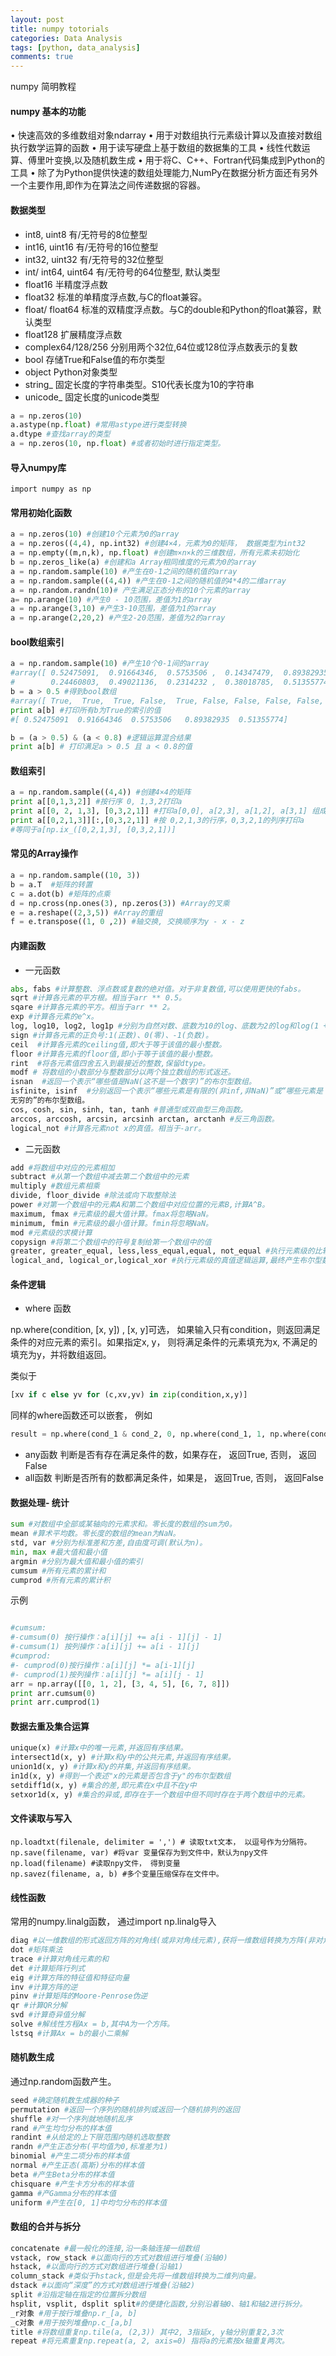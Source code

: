 ```yaml
---
layout: post
title: numpy totorials
categories: Data Analysis
tags: [python, data_analysis]
comments: true
---
```


numpy 简明教程
<!--more-->

#### numpy 基本的功能
• 快速高效的多维数组对象ndarray
• 用于对数组执行元素级计算以及直接对数组执行数学运算的函数
• 用于读写硬盘上基于数组的数据集的工具
• 线性代数运算、傅里叶变换,以及随机数生成
• 用于将C、C++、Fortran代码集成到Python的工具
• 除了为Python提供快速的数组处理能力,NumPy在数据分析方面还有另外一个主要作用,即作为在算法之间传递数据的容器。

#### 数据类型
* int8, uint8 有/无符号的8位整型
* int16, uint16 有/无符号的16位整型
* int32, uint32 有/无符号的32位整型
* int/ int64, uint64 有/无符号的64位整型, 默认类型
* float16 半精度浮点数
* float32 标准的单精度浮点数,与C的float兼容。
* float/ float64 标准的双精度浮点数。与C的double和Python的float兼容，默认类型
* float128 扩展精度浮点数
* complex64/128/256 分别用两个32位,64位或128位浮点数表示的复数
* bool 存储True和False值的布尔类型
* object Python对象类型
* string_ 固定长度的字符串类型。S10代表长度为10的字符串
* unicode_ 固定长度的unicode类型

```python
a = np.zeros(10)
a.astype(np.float) #常用astype进行类型转换
a.dtype #查找array的类型 
a = np.zeros(10, np.float) #或者初始时进行指定类型。

```

#### 导入numpy库

```
import numpy as np
```

#### 常用初始化函数

```python
a = np.zeros(10) #创建10个元素为0的array
a = np.zeros((4,4), np.int32) #创建4×4，元素为0的矩阵， 数据类型为int32
a = np.empty((m,n,k), np.float) #创建m×n×k的三维数组，所有元素未初始化
b = np.zeros_like(a) #创建和a Array相同维度的元素为0的array
a = np.random.sample(10) #产生在0-1之间的随机值的array
a = np.random.sample((4,4)) #产生在0-1之间的随机值的4*4的二维array
a = np.random.randn(10)# 产生满足正态分布的10个元素的array
a= np.arange(10) #产生0 - 10范围，差值为1的array
a = np.arange(3,10) #产生3-10范围，差值为1的array
a = np.arange(2,20,2) #产生2-20范围，差值为2的array
```

#### bool数组索引

```python
a = np.random.sample(10) #产生10个0-1间的array
#array([ 0.52475091,  0.91664346,  0.5753506 ,  0.14347479,  0.89382935,
#        0.24460803,  0.49021136,  0.2314232 ,  0.38018785,  0.51355774])
b = a > 0.5 #得到bool数组
#array([ True,  True,  True, False,  True, False, False, False, False,  True], dtype=bool)
print a[b] #打印所有b为True的索引的值
#[ 0.52475091  0.91664346  0.5753506   0.89382935  0.51355774]

b = (a > 0.5) & (a < 0.8) #逻辑运算混合结果
print a[b] # 打印满足a > 0.5 且 a < 0.8的值

```

#### 数组索引

```python
a = np.random.sample((4,4)) #创建4×4的矩阵
print a[[0,1,3,2]] #按行序 0, 1,3,2打印a
print a[[0, 2, 1,3], [0,3,2,1]] #打印a[0,0], a[2,3], a[1,2], a[3,1] 组成的array
print a[[0,2,1,3]][:,[0,3,2,1]] #按 0,2,1,3的行序，0,3,2,1的列序打印a 
#等同于a[np.ix_([0,2,1,3], [0,3,2,1])]
```


#### 常见的Array操作

```python
a = np.random.sample((10, 3))
b = a.T  #矩阵的转置
c = a.dot(b) #矩阵的点乘
d = np.cross(np.ones(3), np.zeros(3)) #Array的叉乘
e = a.reshape((2,3,5)) #Array的重组
f = e.transpose((1, 0 ,2)) #轴交换, 交换顺序为y - x - z

```


#### 内建函数

* 一元函数

```python
abs, fabs #计算整数、浮点数或复数的绝对值。对于非复数值,可以使用更快的fabs。
sqrt #计算各元素的平方根。相当于arr ** 0.5。
sqare #计算各元素的平方。相当于arr ** 2。
exp #计算各元素的e^x。
log, log10, log2, log1p #分别为自然对数、底数为10的log、底数为2的log和log(1 + x)。
sign #计算各元素的正负号:1(正数)、0(零)、-1(负数)。
ceil  #计算各元素的ceiling值,即大于等于该值的最小整数。
floor #计算各元素的floor值,即小于等于该值的最小整数。
rint  #将各元素值四舍五入到最接近的整数,保留dtype。
modf # 将数组的小数部分与整数部分以两个独立数组的形式返还。
isnan  #返回一个表示“哪些值是NaN(这不是一个数字)”的布尔型数组。
isfinite, isinf  #分别返回一个表示“哪些元素是有限的(非inf,非NaN)”或“哪些元素是
无穷的”的布尔型数组。
cos, cosh, sin, sinh, tan, tanh #普通型或双曲型三角函数。
arccos, arccosh, arcsin, arcsinh arctan, arctanh #反三角函数。
logical_not #计算各元素not x的真值。相当于-arr。

```

* 二元函数

```python
add #将数组中对应的元素相加
subtract #从第一个数组中减去第二个数组中的元素
multiply #数组元素相乘
divide, floor_divide #除法或向下取整除法
power #对第一个数组中的元素A和第二个数组中对应位置的元素B,计算A^B。
maximum, fmax #元素级的最大值计算。fmax将忽略NaN。
minimum, fmin #元素级的最小值计算。fmin将忽略NaN。
mod #元素级的求模计算
copysign #将第二个数组中的符号复制给第一个数组中的值
greater, greater_equal, less,less_equal,equal, not_equal #执行元素级的比较,最终产生布尔型数组。
logical_and, logical_or,logical_xor #执行元素级的真值逻辑运算,最终产生布尔型数组。
```

#### 条件逻辑

*  where 函数

np.where(condition, [x, y]) , [x, y]可选， 如果输入只有condition，则返回满足条件的对应元素的索引。如果指定x, y， 则将满足条件的元素填充为x, 不满足的填充为y，并将数组返回。

类似于

```python
[xv if c else yv for (c,xv,yv) in zip(condition,x,y)]
```
同样的where函数还可以嵌套， 例如

```python
result = np.where(cond_1 & cond_2, 0, np.where(cond_1, 1, np.where(cond_2, 2, 3)))
```
* any函数
判断是否有存在满足条件的数，如果存在， 返回True, 否则， 返回False
* all函数
判断是否所有的数都满足条件，如果是， 返回True, 否则， 返回False

#### 数据处理- 统计

```python
sum #对数组中全部或某轴向的元素求和。零长度的数组的sum为0。
mean #算术平均数。零长度的数组的mean为NaN。
std, var #分别为标准差和方差,自由度可调(默认为n)。
min, max #最大值和最小值
argmin #分别为最大值和最小值的索引
cumsum #所有元素的累计和
cumprod #所有元素的累计积
```

示例

```python

#cumsum:
#-cumsum(0) 按行操作：a[i][j] += a[i - 1][j] - 1]
#-cumsum(1) 按列操作：a[i][j] += a[i - 1][j]
#cumprod:
#- cumprod(0)按行操作：a[i][j] *= a[i-1][j]
#- cumprod(1)按列操作：a[i][j] *= a[i][j - 1]
arr = np.array([[0, 1, 2], [3, 4, 5], [6, 7, 8]])
print arr.cumsum(0)
print arr.cumprod(1)

```


#### 数据去重及集合运算

```python
unique(x) #计算x中的唯一元素,并返回有序结果。
intersect1d(x, y) #计算x和y中的公共元素,并返回有序结果。
union1d(x, y) #计算x和y的并集,并返回有序结果。
in1d(x, y) #得到一个表述"x的元素是否包含于y"的布尔型数组
setdiff1d(x, y) #集合的差,即元素在x中且不在y中
setxor1d(x, y) #集合的异或,即存在于一个数组中但不同时存在于两个数组中的元素。
```

#### 文件读取与写入

```
np.loadtxt(filenale, delimiter = ',') # 读取txt文本， 以逗号作为分隔符。
np.save(filename, var) #将var 变量保存为到文件中，默认为npy文件
np.load(filename) #读取npy文件， 得到变量
np.savez(filename, a, b) #多个变量压缩保存在文件中。
```

#### 线性函数
常用的numpy.linalg函数， 通过import np.linalg导入

```python
diag #以一维数组的形式返回方阵的对角线(或非对角线元素),获将一维数组转换为方阵(非对角线元素为0)。
dot #矩阵乘法
trace #计算对角线元素的和
det #计算矩阵行列式
eig #计算方阵的特征值和特征向量
inv #计算方阵的逆
pinv #计算矩阵的Moore-Penrose伪逆
qr #计算QR分解
svd #计算奇异值分解
solve #解线性方程Ax = b,其中A为一个方阵。
lstsq #计算Ax = b的最小二乘解
```


#### 随机数生成

通过np.random函数产生。

```python
seed #确定随机数生成器的种子
permutation #返回一个序列的随机排列或返回一个随机排列的返回
shuffle #对一个序列就地随机乱序
rand #产生均匀分布的样本值
randint #从给定的上下限范围内随机选取整数
randn #产生正态分布(平均值为0,标准差为1)
binomial #产生二项分布的样本值
normal #产生正态(高斯)分布的样本值
beta #产生Beta分布的样本值
chisquare #产生卡方分布的样本值
gamma #产Gamma分布的样本值
uniform #产生在[0, 1]中均匀分布的样本值
```


#### 数组的合并与拆分

```python
concatenate #最一般化的连接,沿一条轴连接一组数组
vstack, row_stack #以面向行的方式对数组进行堆叠(沿轴0)
hstack, #以面向行的方式对数组进行堆叠(沿轴1)
column_stack #类似于hstack,但是会先将一维数组转换为二维列向量。
dstack #以面向“深度”的方式对数组进行堆叠(沿轴2)
split #沿指定轴在指定的位置拆分数组
hsplit, vsplit, dsplit split#的便捷化函数,分别沿着轴0、轴1和轴2进行拆分。
_r对象 #用于按行堆叠np.r_[a, b]
_c对象 #用于按列堆叠np.c_[a,b]
title #将数组重复np.tile(a, (2,3)) 其中2, 3指延x, y轴分别重复2,3次
repeat #将元素重复np.repeat(a, 2, axis=0) 指将a的元素按x轴重复两次。
```



 



